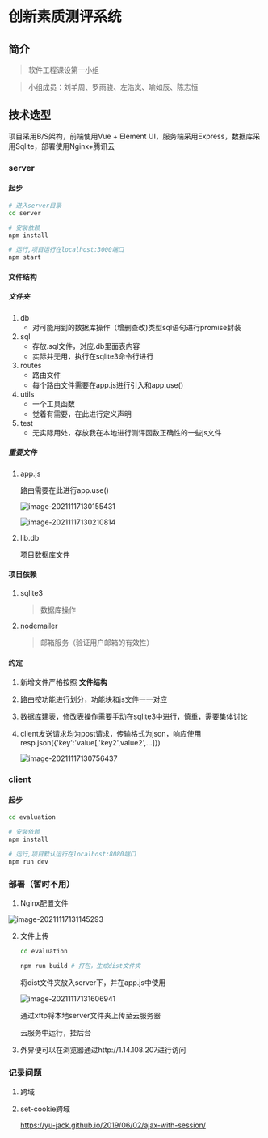 # 创新素质测评系统

## 简介

> 软件工程课设第一小组

> 小组成员：刘羊周、罗雨骁、左浩岚、喻如辰、陈志恒

## 技术选型

项目采用B/S架构，前端使用Vue + Element UI，服务端采用Express，数据库采用Sqlite，部署使用Nginx+腾讯云

### server

#### 起步

```bash
# 进入server目录
cd server

# 安装依赖
npm install

# 运行,项目运行在localhost:3000端口
npm start
```

#### 文件结构

##### 文件夹

1. db
   * 对可能用到的数据库操作（增删查改)类型sql语句进行promise封装
2. sql
   * 存放.sql文件，对应.db里面表内容
   * 实际并无用，执行在sqlite3命令行进行
3. routes
   * 路由文件
   * 每个路由文件需要在app.js进行引入和app.use()
4. utils
   * 一个工具函数
   * 觉着有需要，在此进行定义声明
5. test
   * 无实际用处，存放我在本地进行测评函数正确性的一些js文件

##### 重要文件

 1. app.js

    路由需要在此进行app.use()

    ![image-20211117130155431](C:\Users\86159\AppData\Roaming\Typora\typora-user-images\image-20211117130155431.png)

    ![image-20211117130210814](C:\Users\86159\AppData\Roaming\Typora\typora-user-images\image-20211117130210814.png)

    

 2. lib.db

    项目数据库文件

#### 项目依赖

1. sqlite3

   > 数据库操作

2. nodemailer

   >  邮箱服务（验证用户邮箱的有效性）

#### 约定

 1. 新增文件严格按照 **文件结构**

 2. 路由按功能进行划分，功能块和js文件一一对应

 3. 数据库建表，修改表操作需要手动在sqlite3中进行，慎重，需要集体讨论

 4. client发送请求均为post请求，传输格式为json，响应使用resp.json({'key':'value[,'key2',value2',…]})

    ![image-20211117130756437](C:\Users\86159\AppData\Roaming\Typora\typora-user-images\image-20211117130756437.png)

### client

#### 起步

```bash
cd evaluation

# 安装依赖
npm install

# 运行,项目默认运行在localhost:8080端口
npm run dev
```

### 部署（暂时不用）

1. Nginx配置文件

![image-20211117131145293](C:\Users\86159\AppData\Roaming\Typora\typora-user-images\image-20211117131145293.png)

 2. 文件上传

    ```bash
    cd evaluation
    
    npm run build # 打包，生成dist文件夹
    ```

    将dist文件夹放入server下，并在app.js中使用

    ![image-20211117131606941](C:\Users\86159\AppData\Roaming\Typora\typora-user-images\image-20211117131606941.png)

    通过xftp将本地server文件夹上传至云服务器

    云服务中运行，挂后台

3. 外界便可以在浏览器通过http://1.14.108.207进行访问

### 记录问题

1. 跨域

2. set-cookie跨域

   https://yu-jack.github.io/2019/06/02/ajax-with-session/

   
